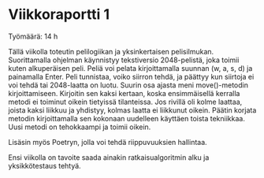 # Viikkoraportti 1

Työmäärä: 14 h

Tällä viikolla toteutin pelilogiikan ja yksinkertaisen pelisilmukan. Suorittamalla ohjelman käynnistyy tekstiversio 2048-pelistä, joka toimii kuten alkuperäisen peli. Peliä voi pelata kirjoittamalla suunnan (w, a, s, d) ja painamalla Enter. Peli tunnistaa, voiko siirron tehdä, ja päättyy kun siirtoja ei voi tehdä tai 2048-laatta on luotu. Suurin osa ajasta meni move()-metodin kirjoittamiseen. Kirjoitin sen kaksi kertaan, koska ensimmäisellä kerralla metodi ei toiminut oikein tietyissä tilanteissa. Jos rivillä oli kolme laattaa, joista kaksi liikkuu ja yhdistyy, kolmas laatta ei liikkunut oikein. Päätin korjata metodin kirjoittamalla sen kokonaan uudelleen käyttäen toista tekniikkaa. Uusi metodi on tehokkaampi ja toimii oikein.

Lisäsin myös Poetryn, jolla voi tehdä riippuvuuksien hallintaa.

Ensi viikolla on tavoite saada ainakin ratkaisualgoritmin alku ja yksikkötestaus tehtyä.
